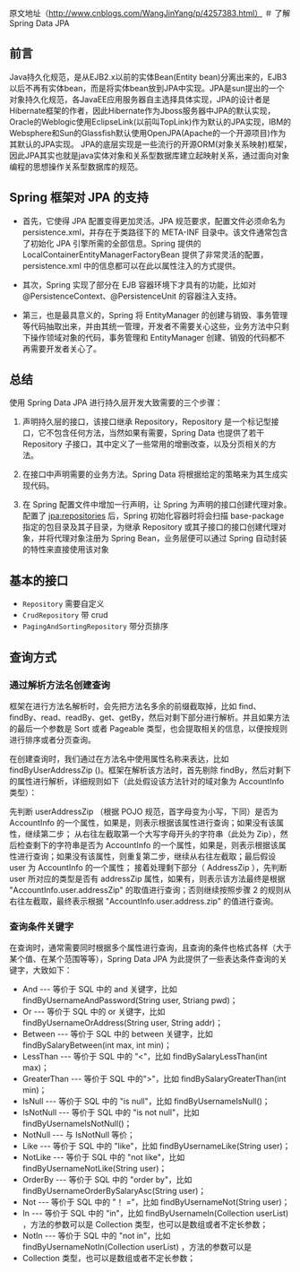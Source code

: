 原文地址（http://www.cnblogs.com/WangJinYang/p/4257383.html）
＃ 了解 Spring Data JPA

## 前言
Java持久化规范，是从EJB2.x以前的实体Bean(Entity bean)分离出来的，EJB3以后不再有实体bean，而是将实体bean放到JPA中实现。JPA是sun提出的一个对象持久化规范，各JavaEE应用服务器自主选择具体实现，JPA的设计者是Hibernate框架的作者，因此Hibernate作为Jboss服务器中JPA的默认实现，Oracle的Weblogic使用EclipseLink(以前叫TopLink)作为默认的JPA实现，IBM的Websphere和Sun的Glassfish默认使用OpenJPA(Apache的一个开源项目)作为其默认的JPA实现。
JPA的底层实现是一些流行的开源ORM(对象关系映射)框架，因此JPA其实也就是java实体对象和关系型数据库建立起映射关系，通过面向对象编程的思想操作关系型数据库的规范。

## Spring 框架对 JPA 的支持

* 首先，它使得 JPA 配置变得更加灵活。JPA 规范要求，配置文件必须命名为 persistence.xml，并存在于类路径下的 META-INF 目录中。该文件通常包含了初始化 JPA 引擎所需的全部信息。Spring 提供的 LocalContainerEntityManagerFactoryBean 提供了非常灵活的配置，persistence.xml 中的信息都可以在此以属性注入的方式提供。

* 其次，Spring 实现了部分在 EJB 容器环境下才具有的功能，比如对 @PersistenceContext、@PersistenceUnit 的容器注入支持。

* 第三，也是最具意义的，Spring 将 EntityManager 的创建与销毁、事务管理等代码抽取出来，并由其统一管理，开发者不需要关心这些，业务方法中只剩下操作领域对象的代码，事务管理和 EntityManager 创建、销毁的代码都不再需要开发者关心了。

## 总结

使用 Spring Data JPA 进行持久层开发大致需要的三个步骤：

1. 声明持久层的接口，该接口继承 Repository，Repository 是一个标记型接口，它不包含任何方法，当然如果有需要，Spring Data 也提供了若干 Repository 子接口，其中定义了一些常用的增删改查，以及分页相关的方法。

2. 在接口中声明需要的业务方法。Spring Data 将根据给定的策略来为其生成实现代码。

3. 在 Spring 配置文件中增加一行声明，让 Spring 为声明的接口创建代理对象。配置了 <jpa:repositories> 后，Spring 初始化容器时将会扫描 base-package 指定的包目录及其子目录，为继承 Repository 或其子接口的接口创建代理对象，并将代理对象注册为 Spring Bean，业务层便可以通过 Spring 自动封装的特性来直接使用该对象

## 基本的接口

* `Repository` 	需要自定义
* `CrudRepository`	带 crud
* `PagingAndSortingRepository` 带分页排序

## 查询方式

### 通过解析方法名创建查询

框架在进行方法名解析时，会先把方法名多余的前缀截取掉，比如 find、findBy、read、readBy、get、getBy，然后对剩下部分进行解析。并且如果方法的最后一个参数是 Sort 或者 Pageable 类型，也会提取相关的信息，以便按规则进行排序或者分页查询。

在创建查询时，我们通过在方法名中使用属性名称来表达，比如 findByUserAddressZip ()。框架在解析该方法时，首先剔除 findBy，然后对剩下的属性进行解析，详细规则如下（此处假设该方法针对的域对象为 AccountInfo 类型）：

先判断 userAddressZip （根据 POJO 规范，首字母变为小写，下同）是否为 AccountInfo 的一个属性，如果是，则表示根据该属性进行查询；如果没有该属性，继续第二步；
从右往左截取第一个大写字母开头的字符串（此处为 Zip），然后检查剩下的字符串是否为 AccountInfo 的一个属性，如果是，则表示根据该属性进行查询；如果没有该属性，则重复第二步，继续从右往左截取；最后假设 user 为 AccountInfo 的一个属性；
接着处理剩下部分（ AddressZip ），先判断 user 所对应的类型是否有 addressZip 属性，如果有，则表示该方法最终是根据 "AccountInfo.user.addressZip" 的取值进行查询；否则继续按照步骤 2 的规则从右往左截取，最终表示根据 "AccountInfo.user.address.zip" 的值进行查询。

### 查询条件关键字

在查询时，通常需要同时根据多个属性进行查询，且查询的条件也格式各样（大于某个值、在某个范围等等），Spring Data JPA 为此提供了一些表达条件查询的关键字，大致如下：

* And --- 等价于 SQL 中的 and 关键字，比如 findByUsernameAndPassword(String user, Striang pwd)；
* Or --- 等价于 SQL 中的 or 关键字，比如 findByUsernameOrAddress(String user, String addr)；
* Between --- 等价于 SQL 中的 between 关键字，比如 findBySalaryBetween(int max, int min)；
* LessThan --- 等价于 SQL 中的 "<"，比如 findBySalaryLessThan(int max)；
* GreaterThan --- 等价于 SQL 中的">"，比如 findBySalaryGreaterThan(int min)；
* IsNull --- 等价于 SQL 中的 "is null"，比如 findByUsernameIsNull()；
* IsNotNull --- 等价于 SQL 中的 "is not null"，比如 findByUsernameIsNotNull()；
* NotNull --- 与 IsNotNull 等价；
* Like --- 等价于 SQL 中的 "like"，比如 findByUsernameLike(String user)；
* NotLike --- 等价于 SQL 中的 "not like"，比如 findByUsernameNotLike(String user)；
* OrderBy --- 等价于 SQL 中的 "order by"，比如 findByUsernameOrderBySalaryAsc(String user)；
* Not --- 等价于 SQL 中的 "！ ="，比如 findByUsernameNot(String user)；
* In --- 等价于 SQL 中的 "in"，比如 findByUsernameIn(Collection<String> userList) ，方法的参数可以是 Collection 类型，也可以是数组或者不定长参数；
* NotIn --- 等价于 SQL 中的 "not in"，比如 findByUsernameNotIn(Collection<String> userList) ，方法的参数可以是 
* Collection 类型，也可以是数组或者不定长参数；
